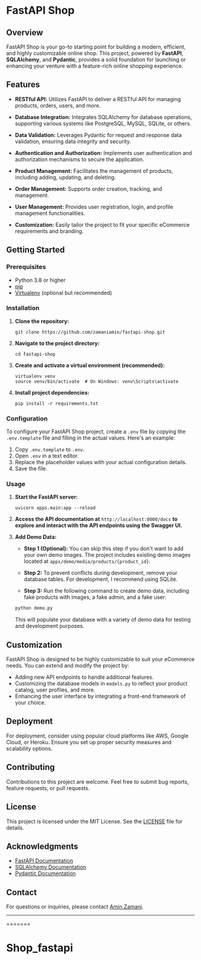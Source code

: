 # FastAPI Shop

## Overview

FastAPI Shop is your go-to starting point for building a modern, efficient, and highly customizable online shop. This
project, powered by **FastAPI**, **SQLAlchemy**, and **Pydantic**, provides a solid foundation for launching or
enhancing your venture with a feature-rich online shopping experience.

## Features

- **RESTful API:** Utilizes FastAPI to deliver a RESTful API for managing products, orders, users, and more.

- **Database Integration:** Integrates SQLAlchemy for database operations, supporting various systems like PostgreSQL,
  MySQL, SQLite, or others.

- **Data Validation:** Leverages Pydantic for request and response data validation, ensuring data integrity and
  security.

- **Authentication and Authorization:** Implements user authentication and authorization mechanisms to secure the
  application.

- **Product Management:** Facilitates the management of products, including adding, updating, and deleting.

- **Order Management:** Supports order creation, tracking, and management.

- **User Management:** Provides user registration, login, and profile management functionalities.

- **Customization:** Easily tailor the project to fit your specific eCommerce requirements and branding.

## Getting Started

### Prerequisites

- Python 3.8 or higher
- [pip](https://pip.pypa.io/en/stable/)
- [Virtualenv](https://pypi.org/project/virtualenv/) (optional but recommended)

### Installation

1. **Clone the repository:**

    ```shell
    git clone https://github.com/zamaniamin/fastapi-shop.git
    ```

2. **Navigate to the project directory:**

    ```shell
    cd fastapi-shop
    ```

3. **Create and activate a virtual environment (recommended):**

    ```shell
    virtualenv venv
    source venv/bin/activate  # On Windows: venv\Scripts\activate
    ```

4. **Install project dependencies:**

    ```shell
    pip install -r requirements.txt
    ```

### Configuration

To configure your FastAPI Shop project, create a `.env` file by copying the `.env.template` file and filling in the
actual values. Here's an example:

1. Copy `.env.template` to `.env`.
2. Open `.env` in a text editor.
3. Replace the placeholder values with your actual configuration details.
4. Save the file.

### Usage

1. **Start the FastAPI server:**

    ```shell
    uvicorn apps.main:app --reload
    ```

2. **Access the API documentation at** `http://localhost:8000/docs` **to explore and interact with the API endpoints
   using the Swagger UI.**

3. **Add Demo Data:**

    - **Step 1 (Optional):** You can skip this step if you don't want to add your own demo images. The project includes
      existing demo images located at `apps/demo/media/products/{product_id}`.

    - **Step 2:** To prevent conflicts during development, remove your database tables. For development, I recommend
      using SQLite.

    - **Step 3:** Run the following command to create demo data, including fake products with images, a fake admin, and
      a fake user:

    ```bash
    python demo.py
    ```

   This will populate your database with a variety of demo data for testing and development purposes.

## Customization

FastAPI Shop is designed to be highly customizable to suit your eCommerce needs. You can extend and modify the project
by:

- Adding new API endpoints to handle additional features.
- Customizing the database models in `models.py` to reflect your product catalog, user profiles, and more.
- Enhancing the user interface by integrating a front-end framework of your choice.

## Deployment

For deployment, consider using popular cloud platforms like AWS, Google Cloud, or Heroku. Ensure you set up proper
security measures and scalability options.

## Contributing

Contributions to this project are welcome. Feel free to submit bug reports, feature requests, or pull requests.

## License

This project is licensed under the MIT License. See the [LICENSE](LICENSE) file for details.

## Acknowledgments

- [FastAPI Documentation](https://fastapi.tiangolo.com/)
- [SQLAlchemy Documentation](https://www.sqlalchemy.org/)
- [Pydantic Documentation](https://docs.pydantic.dev/latest/)

## Contact

For questions or inquiries, please contact [Amin Zamani](mailto:aminzamani.work@gmail.com).

---
=======
# Shop_fastapi